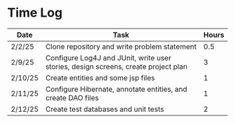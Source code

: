 # Time Log

| Date    | Task                                                                               | Hours |
|---------|------------------------------------------------------------------------------------|-------|
| 2/2/25  | Clone repository and write problem statement                                       | 0.5   |
| 2/9/25  | Configure Log4J and JUnit, write user stories, design screens, create project plan | 3     |
| 2/10/25 | Create entities and some jsp files                                                 | 1     |
| 2/11/25 | Configure Hibernate, annotate entities, and create DAO files                       | 1     |
| 2/12/25 | Create test databases and unit tests                                               | 2     |